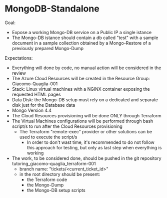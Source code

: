 # MongoDB-Standalone

Goal:
- Expose a working Mongo-DB service on a Public IP a single istance
- The Mongo-DB istance should contain a db called "test" with a sample document in a sample collection obtained by a Mongo-Restore of a previously prepared Mongo-Dump

Expectations:
- Everything will done by code, no manual action will be considered in the review
- The Azure Cloud Resources will be created in the Resource Group: Giacomo-Quaglia-001
- Stack: Linux virtual machines with a NGINX container exposing the requested HTML pages
- Data Disk: the Mongo-DB setup must rely on a dedicated and separate disk just for the Database data
- Mongo Version 4.4
- The Cloud Resources provisioning will be done ONLY through Terraform
- The Virtual Machines configurations will be performed through bash script/s to run after the Cloud Resources provisioning
  - The Terraform "remote-exec" provider or other solutions can be used to execute the script/s
    - In order to don't wast time, it's recommended to do not follow this approach for testing, but only as last step when everything is working
- The work, to be considered done, should be pushed in the git repository tutoring_giacomo-quaglia_terraform-001
  - branch name: "tickets/<current_ticket_id>"
  - in the root directory should be present:
    - the Terraform code
    - the Mongo-Dump
    - the Mongo-DB setup scripts
